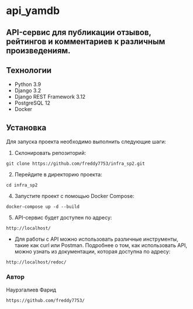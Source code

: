 # api_yamdb
## API-сервис для публикации отзывов, рейтингов и комментариев к различным произведениям.

## Технологии
- Python 3.9
- Django 3.2
- Django REST Framework 3.12
- PostgreSQL 12
- Docker

## Установка
Для запуска проекта необходимо выполнить следующие шаги:

1. Склонировать репозиторий:

``` git clone https://github.com/freddy7753/infra_sp2.git ```

2. Перейдите в директорию проекта:

``` cd infra_sp2 ```

4. Запустите проект с помощью Docker Compose:

``` docker-compose up -d --build ```

5. API-сервис будет доступен по адресу:

``` http://localhost/ ```

- Для работы с API можно использовать различные инструменты, такие как curl или Postman. Подробнее о том, как использовать API, можно узнать из документации, которая доступна по адресу: 
    
``` http://localhost/redoc/ ```

### Автор
Наурзгалиев Фарид

``` https://github.com/freddy7753/ ```




